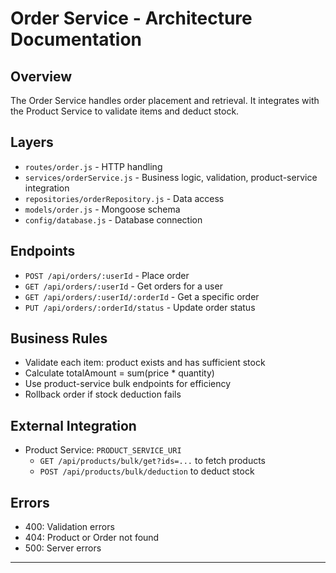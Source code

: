 # Order Service - Architecture Documentation

## Overview

The Order Service handles order placement and retrieval. It integrates with the Product Service to validate items and deduct stock.

## Layers

- `routes/order.js` - HTTP handling
- `services/orderService.js` - Business logic, validation, product-service integration
- `repositories/orderRepository.js` - Data access
- `models/order.js` - Mongoose schema
- `config/database.js` - Database connection

## Endpoints

- `POST /api/orders/:userId` - Place order
- `GET /api/orders/:userId` - Get orders for a user
- `GET /api/orders/:userId/:orderId` - Get a specific order
- `PUT /api/orders/:orderId/status` - Update order status

## Business Rules

- Validate each item: product exists and has sufficient stock
- Calculate totalAmount = sum(price \* quantity)
- Use product-service bulk endpoints for efficiency
- Rollback order if stock deduction fails

## External Integration

- Product Service: `PRODUCT_SERVICE_URI`
   - `GET /api/products/bulk/get?ids=...` to fetch products
   - `POST /api/products/bulk/deduction` to deduct stock

## Errors

- 400: Validation errors
- 404: Product or Order not found
- 500: Server errors

---
